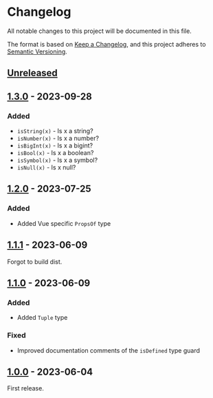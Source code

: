# Changelog

All notable changes to this project will be documented in this file.

The format is based on [Keep a Changelog](https://keepachangelog.com/en/1.0.0/),
and this project adheres to [Semantic Versioning](https://semver.org/spec/v2.0.0.html).

## [Unreleased]

## [1.3.0] - 2023-09-28

### Added

- `isString(x)` - Is x a string?
- `isNumber(x)` - Is x a number?
- `isBigInt(x)` - Is x a bigint?
- `isBool(x)` - Is x a boolean?
- `isSymbol(x)` - Is x a symbol?
- `isNull(x)` - Is x null?

## [1.2.0] - 2023-07-25

### Added

- Added Vue specific `PropsOf` type

## [1.1.1] - 2023-06-09

Forgot to build dist.

## [1.1.0] - 2023-06-09

### Added

- Added `Tuple` type

### Fixed

- Improved documentation comments of the `isDefined` type guard

## [1.0.0] - 2023-06-04

First release.

[unreleased]: https://github.com/martendebruijn/types/compare/1.3.0...HEAD
[1.3.0]: https://github.com/martendebruijn/types/compare/1.2.0...1.3.0
[1.2.0]: https://github.com/martendebruijn/types/compare/1.1.1...1.2.0
[1.1.1]: https://github.com/martendebruijn/types/compare/1.1.0...1.1.1
[1.1.0]: https://github.com/martendebruijn/types/compare/1.0.0...1.1.0
[1.0.0]: https://github.com/martendebruijn/types/releases/tag/1.0.0
